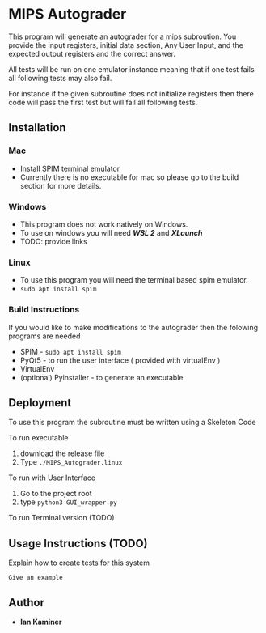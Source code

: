 # MIPS Autograder

This program will generate an autograder for a mips subroution. You provide the input registers, initial data section, Any User Input, and the expected output registers and the correct answer.

All tests will be run on one emulator instance meaning that if one test fails all following tests may also fail. 

For instance if the given subroutine does not initialize registers then there code will pass the first test but will fail all following tests.


## **Installation**

### Mac
* Install SPIM terminal emulator
* Currently there is no executable for mac so please go to the build section for more details.

### Windows
* This program does not work natively on Windows.
* To use on windows you will need **_WSL 2_** and **_XLaunch_**
* TODO: provide links

### Linux
* To use this program you will need the terminal based spim emulator. 
* ``` sudo apt install spim ```

### Build Instructions
If you would like to make modifications to the autograder then the folowing programs are needed
* SPIM - ```sudo apt install spim```
* PyQt5 - to run the user interface ( provided with virtualEnv )
* VirtualEnv
* (optional) Pyinstaller - to generate an executable


## Deployment
To use this program the subroutine must be written using a Skeleton Code

To run executable
1. download the release file
2. Type ```./MIPS_Autograder.linux```

To run with User Interface 
1. Go to the project root
2. type ```python3 GUI_wrapper.py```

To run Terminal version (TODO)


## Usage Instructions (TODO)

Explain how to create tests for this system

```
Give an example
```

## Author

* **Ian Kaminer** 
